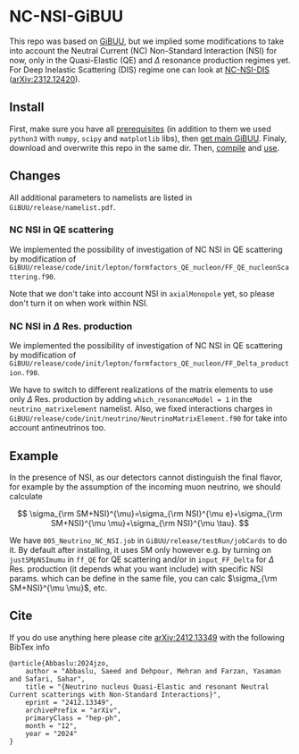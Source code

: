 # NC-NSI-GiBUU

This repo was based on [GiBUU](https://gibuu.hepforge.org/), but we implied some modifications to take into account the Neutral Current (NC) Non-Standard Interaction (NSI) for now, only in the Quasi-Elastic (QE) and $\Delta$ resonance production regimes yet. For Deep Inelastic Scattering (DIS) regime one can look at [NC-NSI-DIS](https://github.com/dehpour/NC-NSI-DIS) ([arXiv:2312.12420](http://arxiv.org/abs/2312.12420)).

## Install

First, make sure you have all [prerequisites](https://gibuu.hepforge.org/trac/wiki/tools) (in addition to them we used `python3` with `numpy`, `scipy` and `matplotlib` libs), then [get main GiBUU](https://gibuu.hepforge.org/trac/wiki/download). Finaly, download and overwrite this repo in the same dir. Then, [compile](https://gibuu.hepforge.org/trac/wiki/compiling) and [use](https://gibuu.hepforge.org/trac/wiki/running).

## Changes

All additional parameters to namelists are listed in `GiBUU/release/namelist.pdf`.

### NC NSI in QE scattering

We implemented the possibility of investigation of NC NSI in QE scattering by modification of `GiBUU/release/code/init/lepton/formfactors_QE_nucleon/FF_QE_nucleonScattering.f90`.

Note that we don't take into account NSI in `axialMonopole` yet, so please don't turn it on when work within NSI.

### NC NSI in $\Delta$ Res. production

We implemented the possibility of investigation of NC NSI in QE scattering by modification of `GiBUU/release/code/init/lepton/formfactors_QE_nucleon/FF_Delta_production.f90`.

We have to switch to different realizations of the matrix elements to use only $\Delta$ Res.  production by adding `which_resonanceModel = 1` in the `neutrino_matrixelement` namelist. Also, we fixed interactions charges in `GiBUU/release/code/init/neutrino/NeutrinoMatrixElement.f90` for take into account antineutrinos too.

## Example

In the presence of NSI, as our detectors cannot distinguish the final flavor, for example by the assumption of the incoming muon neutrino, we should calculate

$$
\sigma_{\rm SM+NSI}^{\mu}=\sigma_{\rm NSI}^{\mu e}+\sigma_{\rm SM+NSI}^{\mu \mu}+\sigma_{\rm NSI}^{\mu \tau}.
$$

We have `005_Neutrino_NC_NSI.job` in `GiBUU/release/testRun/jobCards` to do it. By default after installing, it uses SM only however e.g. by turning on `justSMpNSImumu` in `ff_QE` for QE scattering and/or in `input_FF_Delta` for $\Delta$ Res. production (it depends what you want include) with specific NSI params. which can be define in the same file, you can calc $\sigma_{\rm SM+NSI}^{\mu \mu}$, etc.

## Cite

If you do use anything here please cite [arXiv:2412.13349](http://arxiv.org/abs/2412.13349) with the following BibTex info

```
@article{Abbaslu:2024jzo,
    author = "Abbaslu, Saeed and Dehpour, Mehran and Farzan, Yasaman and Safari, Sahar",
    title = "{Neutrino nucleus Quasi-Elastic and resonant Neutral Current scatterings with Non-Standard Interactions}",
    eprint = "2412.13349",
    archivePrefix = "arXiv",
    primaryClass = "hep-ph",
    month = "12",
    year = "2024"
}
```
